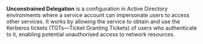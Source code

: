 **Unconstrained Delegation** is a configuration in Active Directory environments where a service account can impersonate users to access other services. It works by allowing the service to obtain and use the Kerberos tickets (TGTs—Ticket Granting Tickets) of users who authenticate to it, enabling potential unauthorised access to network resources.

